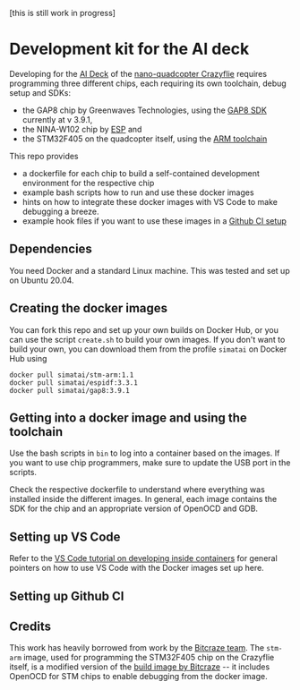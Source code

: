 [this is still work in progress]

Development kit for the AI deck
===============================

Developing for the [AI Deck](https://store.bitcraze.io/collections/decks/products/ai-deck-1-1) of the [nano-quadcopter Crazyflie](https://www.bitcraze.io/products/crazyflie-2-1/) 
requires programming three different chips, each requiring its own toolchain, debug setup and SDKs:

* the GAP8 chip by Greenwaves Technologies, using the [GAP8 SDK](https://github.com/GreenWaves-Technologies/gap_sdk) currently at v 3.9.1,
* the NINA-W102 chip by [ESP](https://github.com/espressif/esp-idf) and
* the STM32F405 on the quadcopter itself, using the [ARM toolchain](https://launchpad.net/gcc-arm-embedded/+announcement/22902)

This repo provides

* a dockerfile for each chip to build a self-contained development environment for the respective chip
* example bash scripts how to run and use these docker images
* hints on how to integrate these docker images with VS Code to make debugging a breeze.
* example hook files if you want to use these images in a [Github CI setup](https://docs.github.com/en/actions/learn-github-actions)

Dependencies
------------
You need Docker and a standard Linux machine. This was tested and set up on Ubuntu 20.04.


Creating the docker images
--------------------------
You can fork this repo and set up your own builds on Docker Hub, or you can use the script `create.sh` to build your
own images. If you don't want to build your own, you can download them from the profile `simatai` on Docker Hub using

    docker pull simatai/stm-arm:1.1
    docker pull simatai/espidf:3.3.1
    docker pull simatai/gap8:3.9.1


Getting into a docker image and using the toolchain 
---------------------------------------------------
Use the bash scripts in `bin` to log into a container based on the images. If you want to use chip programmers, make sure to 
update the USB port in the scripts.

Check the respective dockerfile to understand where everything was installed inside the different images. In general, each image contains
the SDK for the chip and an appropriate version of OpenOCD and GDB.

Setting up VS Code 
------------------

Refer to the [VS Code tutorial on developing inside containers](https://code.visualstudio.com/docs/remote/containers-tutorial)
for general pointers on how to use VS Code with the Docker images set up here.

Setting up Github CI
--------------------



Credits
-------
This work has heavily borrowed from work by the [Bitcraze team](https://github.com/bitcraze). The `stm-arm` image, used for 
programming the STM32F405 chip on the Crazyflie itself, is a modified version of the [build image by Bitcraze](https://github.com/bitcraze/docker-builder) 
-- it includes OpenOCD for STM chips to enable debugging from the docker image.

